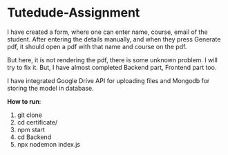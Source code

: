# Tutedude-Assignment

I have created a form, where one can enter name, course, email of the student. After entering the details manually, and when they press Generate pdf, it should open a pdf 
with that name and course on the pdf. 

But here, it is not rendering the pdf, there is some unknown problem. I will try to fix it. But, I have almost completed Backend part, Frontend part too. 

I have integrated Google Drive API for uploading files and Mongodb for storing the model in database.

**How to run**:

1. git clone
2. cd certificate/
3. npm start
4. cd Backend
5. npx nodemon index.js

